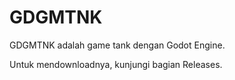 # GDGMTNK

GDGMTNK adalah game tank dengan Godot Engine.

Untuk mendownloadnya, kunjungi bagian Releases.
